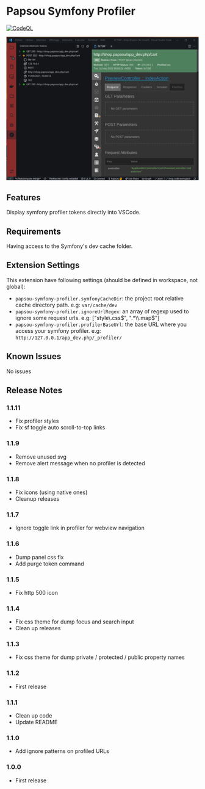 # Papsou Symfony Profiler

[![CodeQL](https://github.com/PapsOu/papsou-symfony-profiler/actions/workflows/codeql-analysis.yml/badge.svg)](https://github.com/PapsOu/papsou-symfony-profiler/actions/workflows/codeql-analysis.yml)

![Extension in action](img/readme.png)

## Features

Display symfony profiler tokens directly into VSCode.

## Requirements

Having access to the Symfony's dev cache folder.

## Extension Settings

This extension have following settings (should be defined in workspace, not global):

* `papsou-symfony-profiler.symfonyCacheDir`: the project root relative cache directory path. e.g: `var/cache/dev`
* `papsou-symfony-profiler.ignoreUrlRegex`: an array of regexp used to ignore some request urls. e.g: ["style\\.css$", ".*\\.map$"]
* `papsou-symfony-profiler.profilerBaseUrl`: the base URL where you access your symfony profiler. e.g: `http://127.0.0.1/app_dev.php/_profiler/`

## Known Issues

No issues

## Release Notes

### 1.1.11

- Fix profiler styles
- Fix sf toggle auto scroll-to-top links

### 1.1.9

- Remove unused svg
- Remove alert message when no profiler is detected

### 1.1.8

- Fix icons (using native ones)
- Cleanup releases

### 1.1.7

- Ignore toggle link in profiler for webview navigation

### 1.1.6

- Dump panel css fix
- Add purge token command

### 1.1.5

- Fix http 500 icon

### 1.1.4

- Fix css theme for dump focus and search input
- Clean up releases

### 1.1.3

- Fix css theme for dump private / protected / public property names

### 1.1.2

- First release

### 1.1.1

- Clean up code
- Update README

### 1.1.0

- Add ignore patterns on profiled URLs

### 1.0.0

- First release
